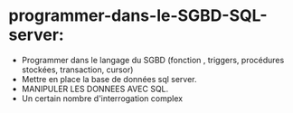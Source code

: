 # programmer-dans-le-SGBD-SQL-server:
- Programmer dans le langage du SGBD (fonction , triggers, procédures stockées, transaction, cursor)
- Mettre en place la base de données sql server.
- MANIPULER LES DONNEES AVEC SQL.
- Un certain nombre d'interrogation complex 

